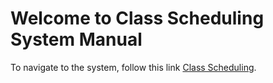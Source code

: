 # Welcome to Class Scheduling System Manual

To navigate to the system, follow this link [Class Scheduling](https://class-scheduling.ccsdepartment.com/).

